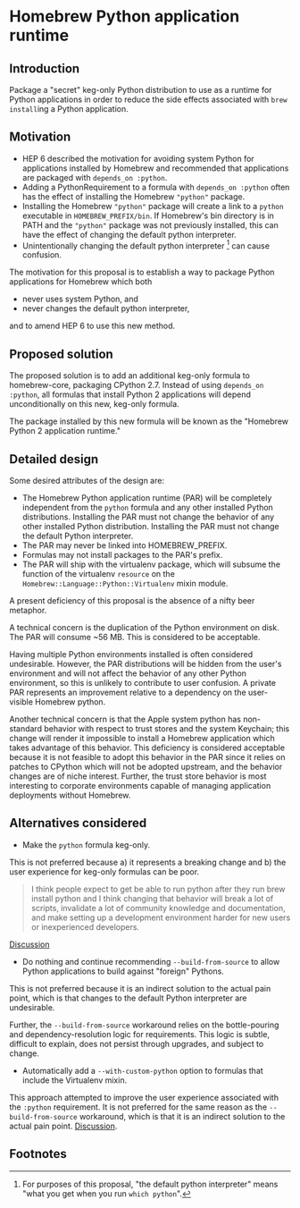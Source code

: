 # Homebrew Python application runtime

## Introduction
Package a "secret" keg-only Python distribution to use as a runtime for Python applications in order to reduce the side effects associated with `brew install`ing a Python application.

## Motivation

* HEP 6 described the motivation for avoiding system Python for applications installed by Homebrew and recommended that applications are packaged with `depends_on :python`.
* Adding a PythonRequirement to a formula with `depends_on :python` often has the effect of installing the Homebrew `"python"` package.
* Installing the Homebrew `"python"` package will create a link to a `python` executable in `HOMEBREW_PREFIX/bin`. If Homebrew's bin directory is in PATH and the `"python"` package was not previously installed, this can have the effect of changing the default python interpreter.
* Unintentionally changing the default python interpreter [^default-interpreter] can cause confusion.

[^default-interpreter]: For purposes of this proposal, "the default python interpreter" means "what you get when you run `which python`".

The motivation for this proposal is to establish a way to package Python applications for Homebrew which both

* never uses system Python, and
* never changes the default python interpreter,

and to amend HEP 6 to use this new method.


## Proposed solution

The proposed solution is to add an additional keg-only formula to homebrew-core, packaging CPython 2.7. Instead of using `depends_on :python`, all formulas that install Python 2 applications will depend unconditionally on this new, keg-only formula.

The package installed by this new formula will be known as the "Homebrew Python 2 application runtime."

## Detailed design

Some desired attributes of the design are:

* The Homebrew Python application runtime (PAR) will be completely independent from the `python` formula and any other installed Python distributions. Installing the PAR must not change the behavior of any other installed Python distribution. Installing the PAR must not change the default Python interpreter.
* The PAR may never be linked into HOMEBREW_PREFIX.
* Formulas may not install packages to the PAR's prefix.
* The PAR will ship with the virtualenv package, which will subsume the function of the virtualenv `resource` on the `Homebrew::Language::Python::Virtualenv` mixin module.

A present deficiency of this proposal is the absence of a nifty beer metaphor.

A technical concern is the duplication of the Python environment on disk. The PAR will consume ~56 MB. This is considered to be acceptable.

Having multiple Python environments installed is often considered undesirable. However, the PAR distributions will be hidden from the user's environment and will not affect the behavior of any other Python environment, so this is unlikely to contribute to user confusion. A private PAR represents an improvement relative to a dependency on the user-visible Homebrew python.

Another technical concern is that the Apple system python has non-standard behavior with respect to trust stores and the system Keychain; this change will render it impossible to install a Homebrew application which takes advantage of this behavior. This deficiency is considered acceptable because it is not feasible to adopt this behavior in the PAR since it relies on patches to CPython which will not be adopted upstream, and the behavior changes are of niche interest. Further, the trust store behavior is most interesting to corporate environments capable of managing application deployments without Homebrew.

## Alternatives considered

* Make the `python` formula keg-only.


This is not preferred because a) it represents a breaking change and b) the user experience for keg-only formulas can be poor.

> I think people expect to get be able to run python after they run brew install python and I think changing that behavior will break a lot of scripts, invalidate a lot of community knowledge and documentation, and make setting up a development environment harder for new users or inexperienced developers.

[Discussion](https://github.com/Homebrew/brew/pull/1471#issuecomment-259648928)

* Do nothing and continue recommending `--build-from-source` to allow Python applications to build against "foreign" Pythons.

This is not preferred because it is an indirect solution to the actual pain point, which is that changes to the default Python interpreter are undesirable.

Further, the `--build-from-source` workaround relies on the bottle-pouring and dependency-resolution logic for requirements. This logic is subtle, difficult to explain, does not persist through upgrades, and subject to change.

* Automatically add a `--with-custom-python` option to formulas that include the Virtualenv mixin.

This approach attempted to improve the user experience associated with the `:python` requirement. It is not preferred for the same reason as the `--build-from-source` workaround, which is that it is an indirect solution to the actual pain point. [Discussion](https://github.com/Homebrew/brew/pull/1471).


## Footnotes
